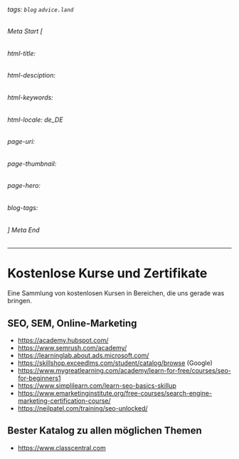 ###### tags: `blog` `advice.land`

###### Meta Start [
###### html-title:
###### html-desciption:
###### html-keywords:
###### html-locale: de_DE
###### page-uri:
###### page-thumbnail:
###### page-hero:
###### blog-tags: 
###### ] Meta End

---

# Kostenlose Kurse und Zertifikate

Eine Sammlung von kostenlosen Kursen in Bereichen, die uns gerade was bringen. 

## SEO, SEM, Online-Marketing

* https://academy.hubspot.com/
* https://www.semrush.com/academy/
* https://learninglab.about.ads.microsoft.com/
* https://skillshop.exceedlms.com/student/catalog/browse (Google)
* https://www.mygreatlearning.com/academy/learn-for-free/courses/seo-for-beginners1
* https://www.simplilearn.com/learn-seo-basics-skillup
* https://www.emarketinginstitute.org/free-courses/search-engine-marketing-certification-course/
* https://neilpatel.com/training/seo-unlocked/

## Bester Katalog zu allen möglichen Themen

* https://www.classcentral.com

